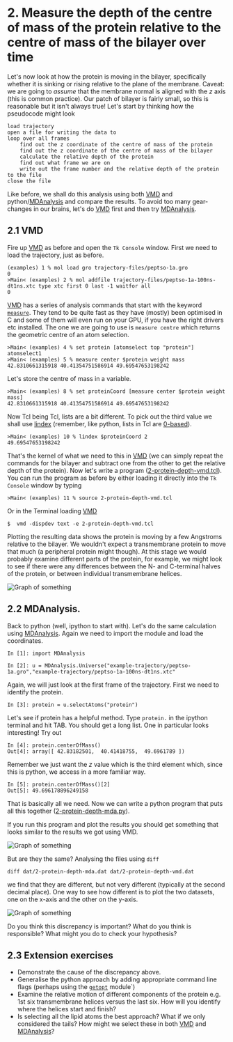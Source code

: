 # 2. Measure the depth of the centre of mass of the protein relative to the centre of mass of the bilayer over time

Let's now look at how the protein is moving in the bilayer, specifically whether it is sinking or rising relative to the plane of the membrane. Caveat: we are going to *assume* that the membrane normal is aligned with the *z* axis (this is common practice). Our patch of bilayer is fairly small, so this is reasonable but it isn't always true! Let's start by thinking how the pseudocode might look

    load trajectory
    open a file for writing the data to
    loop over all frames
        find out the z coordinate of the centre of mass of the protein
        find out the z coordinate of the centre of mass of the bilayer
        calculate the relative depth of the protein
        find out what frame we are on
        write out the frame number and the relative depth of the protein to the file
    close the file

Like before, we shall do this analysis using both [VMD](http://www.ks.uiuc.edu/Research/vmd/) and python/[MDAnalysis](https://code.google.com/p/mdanalysis/) and compare the results. To avoid too many gear-changes in our brains, let's do [VMD](http://www.ks.uiuc.edu/Research/vmd/) first and then try [MDAnalysis](https://code.google.com/p/mdanalysis/). 

## 2.1 VMD 

Fire up [VMD](http://www.ks.uiuc.edu/Research/vmd/) as before and open the `Tk Console` window. First we need to load the trajectory, just as before.

	(examples) 1 % mol load gro trajectory-files/peptso-1a.gro	0	>Main< (examples) 2 % mol addfile trajectory-files/peptso-1a-100ns-dt1ns.xtc type xtc first 0 last -1 waitfor all	0

[VMD](http://www.ks.uiuc.edu/Research/vmd/) has a series of analysis commands that start with the keyword [`measure`](http://www.ks.uiuc.edu/Research/vmd/current/ug/node136.html). They tend to be quite fast as they have (mostly) been optimised in C and some of them will even run on your GPU, if you have the right drivers etc installed. The one we are going to use is `measure centre` which returns the geometric centre of an atom selection.

	>Main< (examples) 4 % set protein [atomselect top "protein"]	atomselect1 	>Main< (examples) 5 % measure center $protein weight mass	42.8310661315918 40.41354751586914 49.69547653198242

Let's store the centre of mass in a variable.

	>Main< (examples) 8 % set proteinCoord [measure center $protein weight mass]	42.8310661315918 40.41354751586914 49.69547653198242

Now Tcl being Tcl, lists are a bit different. To pick out the third value we shall use [lindex](http://www.tcl.tk/man/tcl8.4/TclCmd/lindex.htm) (remember, like python, lists in Tcl are [0-based](http://www.xkcd.com/163/)).

	>Main< (examples) 10 % lindex $proteinCoord 2	49.69547653198242

That's the kernel of what we need to this in [VMD](http://www.ks.uiuc.edu/Research/vmd/) (we can simply repeat the commands for the bilayer and subtract one from the other to get the relative depth of the protein). Now let's write a program ([2-protein-depth-vmd.tcl](https://github.com/philipwfowler/simple-membrane-protein-analysis/blob/master/examples/2-protein-depth-vmd.tcl)). 	
You can run the program as before by either loading it directly into the `Tk Console` window by typing

	>Main< (examples) 11 % source 2-protein-depth-vmd.tcl
	
Or in the Terminal loading [VMD](http://www.ks.uiuc.edu/Research/vmd/)

	$  vmd -dispdev text -e 2-protein-depth-vmd.tcl 
	
Plotting the resulting data shows the protein is moving by a few Angstroms relative to the bilayer. We wouldn't expect a transmembrane protein to move that much (a peripheral protein might though). At this stage we would probably examine different parts of the protein, for example, we might look to see if there were any differences between the N- and C-terminal halves of the protein, or between individual transmembrane helices.

![Graph of something](https://github.com/philipwfowler/simple-membrane-protein-analysis/blob/master/images/graph-2-protein-depth-vmd.png)

## 2.2 MDAnalysis.

Back to python (well, ipython to start with). Let's do the same calculation using [MDAnalysis](https://code.google.com/p/mdanalysis/). Again we need to import the module and load the coordinates.

	In [1]: import MDAnalysis

	In [2]: u = MDAnalysis.Universe("example-trajectory/peptso-1a.gro","example-trajectory/peptso-1a-100ns-dt1ns.xtc"

Again, we will just look at the first frame of the trajectory. First we need to identify the protein.

	In [3]: protein = u.selectAtoms("protein")

Let's see if protein has a helpful method. Type `protein.` in the ipython terminal and hit TAB. You should get a long list. One in particular looks interesting! Try out

	In [4]: protein.centerOfMass()
	Out[4]: array([ 42.83182501,  40.41418755,  49.6961789 ])

Remember we just want the *z* value which is the third element which, since this is python, we access in a more familiar way.

	In [5]: protein.centerOfMass()[2]
	Out[5]: 49.696178896249158

That is basically all we need. Now we can write a python program that puts all this together ([2-protein-depth-mda.py](https://github.com/philipwfowler/simple-membrane-protein-analysis/blob/master/examples/2-protein-depth-mda.py)).

If you run this program and plot the results you should get something that looks similar to the results we got using VMD.

![Graph of something](https://github.com/philipwfowler/simple-membrane-protein-analysis/blob/master/images/graph-2-protein-depth-mda.png)

But are they the same? Analysing the files using `diff`

	diff dat/2-protein-depth-mda.dat dat/2-protein-depth-vmd.dat
	
we find that they are different, but not very different (typically at the second decimal place). One way to see how different is to plot the two datasets, one on the x-axis and the other on the y-axis. 

![Graph of something](https://github.com/philipwfowler/simple-membrane-protein-analysis/blob/master/images/graph-2-protein-depth-comparison.png)

Do you think this discrepancy is important? What do you think is responsible? What might you do to check your hypothesis?

## 2.3 Extension exercises

- Demonstrate the cause of the discrepancy above.
- Generalise the python approach by adding appropriate command line flags (perhaps using the [`getopt`](https://docs.python.org/2/library/getopt.html) module`)
- Examine the relative motion of different components of the protein e.g. 1st six transmembrane helices versus the last six. How will you identify where the helices start and finish?
- Is selecting all the lipid atoms the best approach? What if we only considered the tails? How might we select these in both [VMD](http://www.ks.uiuc.edu/Research/vmd/) and [MDAnalysis](https://code.google.com/p/mdanalysis/)?